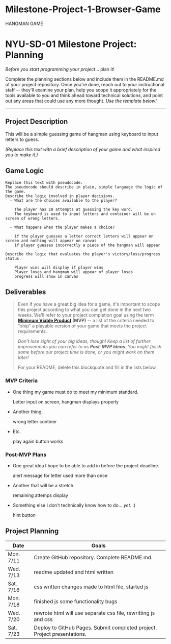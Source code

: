 # Milestone-Project-1-Browser-Game
HANGMAN GAME
# NYU-SD-01 Milestone Project: Planning

_Before you start programming your project_... plan it!

Complete the planning sections below and include them in the README.md of your project repository. Once you're done, reach out to your instructional staff -- they'll examine your plan, help you scope it appropriately for the tools available to you and think ahead toward technical solutions, and point out any areas that could use any more thought. _Use the template below!_

--------

## Project Description

This will be a simple guessing game of hangman using keyboard to input letters to guess. 

_(Replace this text with a brief description of your game and what inspired you to make it.)_

## Game Logic

```
Replace this text with pseudocode.
The pseudocode should describe in plain, simple language the logic of the game.
Describe the logic involved in player decisions. 
  - What are the choices available to the player? 

    The player has 10 attempts at guessing the key word.
    The keyboard is used to input letters and container will be on screen of wrong letters.
    
  - What happens when the player makes a choice?

    if the player guesses a letter correct letters will appear on screen and nothing will appear on canvas
    if player guesses incorrectly a piece of the hangman will appear

Describe the logic that evaluates the player's victory/loss/progress status.

    Player wins will display if player wins
    Player loses and hangman will appear of player loses 
    progress will show in canvas
```

## Deliverables

>Even if you have a great big idea for a game, it's important to scope this project according to what you can get done in the next two weeks. We'll refer to your project completion goal using the term **[Minimum Viable Product](https://en.wikipedia.org/wiki/Minimum_viable_product) (MVP)** -- a list of the criteria needed to "ship" a playable version of your game that meets the project requirements.
>
>*Don't lose sight of your big ideas, though! Keep a list of further improvements you can refer to as **Post-MVP Ideas**. You might finish some before our project time is done, or you might work on them later!*
>
> For your README, delete this blockquote and fill in the lists below.

### MVP Criteria

- One thing my game must do to meet my minimum standard.

    Letter input on screen, hangman displays properly

- Another thing.

    wrong letter continer 

- Etc.

    play again button works 

### Post-MVP Plans

- One great idea I hope to be able to add in before the project deadline.

    alert message for letter used more than once

- Another that will be a stretch.

    remaining attemps display

- Something else I don't technically know how to do... *yet*. :)

    hint button
## Project Planning

| Date | Goals |
| ---- | ----- |
| Mon. 7/11 | Create GitHub repository. Complete README.md. |
| Wed. 7/13 |  readme updated and html written    |
| Sat. 7/16 |   css written changes made to html file, started js   |
| Mon. 7/18 |   finished js some functionality bugs   |
| Wed. 7/20 |   rewrote html will use separate css file, rewritting js and css   |
| Sat. 7/23 | Deploy to GitHub Pages. Submit completed project. Project presentations. |

